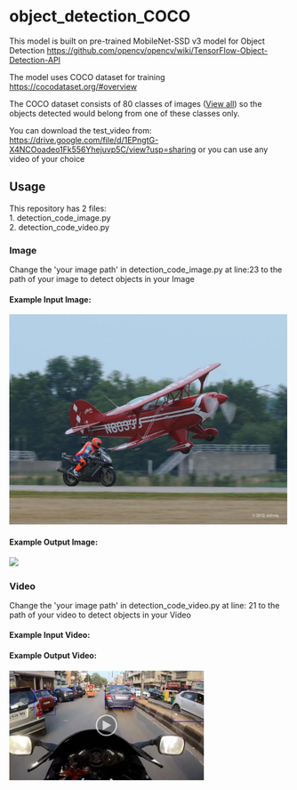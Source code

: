 # object_detection_COCO

This model is built on pre-trained MobileNet-SSD v3 model for Object Detection
https://github.com/opencv/opencv/wiki/TensorFlow-Object-Detection-API

The model uses COCO dataset for training
https://cocodataset.org/#overview

The COCO dataset consists of 80 classes of images (<a href="/labels.txt">View all</a>) so the objects detected would belong from one of these classes only.

You can download the test_video from:
https://drive.google.com/file/d/1EPngtG-X4NCOoadeo1Fk556Yhejuvp5C/view?usp=sharing
or you can use any video of your choice

<h2> Usage </h2>
This repository has 2 files: <br/>
1. detection_code_image.py <br/>
2. detection_code_video.py <br/>

<h3> Image </h3>

Change the 'your image path' in detection_code_image.py at line:23 to the path of your image to detect objects in your Image

<h4> Example Input Image: </h4>
<img src="/test_image.png" width=500>
<h4> Example Output Image: </h4>
<img src="/test_outout.png" width=500>

<h3> Video </h3>

Change the 'your image path' in detection_code_video.py at line: 21 to the path of your video to detect objects in your Video

<h4> Example Input Video: </h4>


<h4> Example Output Video: </h4>

<a href="https://drive.google.com/file/d/1y52-GFJHX28FRxgSJZVlkGvQsnY8ML75/view?usp=sharing"><img src="/output_thumb.png" width=350></a>
